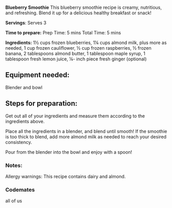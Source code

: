 **Blueberry Smoothie**
This blueberry smoothie recipe is creamy, nutritious, and refreshing. Blend it up for a delicious healthy breakfast or snack!

**Servings**:
Serves 3

**Time to prepare:**
Prep Time: 5 mins Total Time: 5 mins

**Ingredients:**
1½ cups frozen blueberries, 1¼ cups almond milk, plus more as needed, 1 cup frozen cauliflower, ½ cup frozen raspberries, ½ frozen banana, 2 tablespoons almond butter, 1 tablespoon maple syrup, 1 tablespoon fresh lemon juice, ¼- inch piece fresh ginger (optional)



## Equipment needed:
Blender and bowl

## Steps for preparation:

Get out all of your ingredients and measure them according to the ingredients above.

Place all the ingredients in a blender, and blend until smooth! If the smoothie is too thick to blend, add more almond milk as needed to reach your desired consistency.

Pour from the blender into the bowl and enjoy with a spoon!

### Notes:

Allergy warnings: This recipe contains dairy and almond.

### Codemates #
all of us
